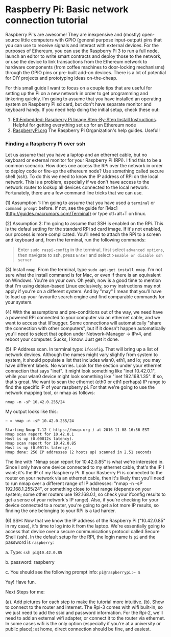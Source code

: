 # Raspberry Pi: Basic network connection tutorial

Raspberry Pi's are awesome! They are inexpensive and (mostly) open-source little computers with GPIO (general purpose input-output) pins that you can use to receive signals and interact with external devices. For the purposes of Ethereum, you can use the Raspberry Pi 3 to run a full node, launch an editor to write smart contracts and deploy those to the network, or  use the device to link transactions from the Ethereum network to hardware components (from coffee machines to door-locking mechanisms) through the GPIO pins or pre-built add-on devices. There is a lot of potential for DIY projects and prototyping ideas on-the-cheap. 

For this small guide I want to focus on a couple tips that are useful for setting up the Pi on a new network in order to get programming and tinkering quickly. I'm going to assume that you have installed an operating system on Raspberry Pi sd card, but don't have separate monitor and keyboard handy. If you need help doing the initial setup, check these out: 
1. [EthEmbedded: Raspberry Pi Image Step-By-Step Install Instructions](http://ethembedded.com/?page_id=171). Helpful for getting everything set up for an Ethereum node
2. [RaspberryPi.org](https://www.raspberrypi.org/help/)	 The Raspberry Pi Organization's help guides. Useful! 


### Finding a Raspberry Pi over ssh
Let us assume that you have a laptop and an ethernet cable, but no keyboard or external monitor for your Raspberry Pi (RPi). I find this to be a common scenario. How does one access the RPi over the network in order to deploy code or fire-up the ethereum node? Use something called secure shell (ssh). To do this we need to know the IP address of RPi on the local network. This is a problem, especially if we don't have access to the network router to lookup all devices connected to the local network. Fortunately, there are a few command line tricks that we can use. 

(1) Assumption 1: I'm going to assume that you have used a `terminal` or `command prompt` before. If not, see the guide for [Mac](http://guides.macrumors.com/Terminal} or type ctl+alt+T on linux. 

(2) Assumption 2: I'm going to assume that SSH is enabled on the RPi. This is the defaul setting for the standard RPi sd card image. If it's not enabled, our process is more complicated. You'll need to attach the RPi to a screen and keyboard and, from the terminal, run the following commands: 

>Enter `sudo raspi-config` in the terminal, first select `advanced options`, then navigate to ssh, press `Enter` and select  >`Enable or disable ssh server`

(3) Install `nmap`. From the terminal, type `sudo apt-get install nmap`. I'm not sure what the install command is for Mac, or even if there is an equivalent on Windows. You're on your own. Oh yeah, now is a good time to mention that I'm using debian-based Linux exclusively, so my instructions may not apply if you're on a different system. And by "may" I mean that you'll have to load up your favourite search engine and find comparable commands for your system. 

(4) With the assumptions and pre-conditions out of the way, we need have a powered RPi connected to your computer via an ethernet cable, and we want to access that lil'bugger. Some connections will automatically "share the connection with other computers", but if it doesn't happen automatically you'll need to select that option under Network-Manager -> IPv4, and reboot your computer. Sucks, I know. Just get it done. 

(5) IP Address scan. In terminal type: `ifconfig`. That will bring up a list of network devices. Although the names might vary slightly from system to system, it should populate a list that includes wlan0, eth1, and lo; you may have different labels. No worries. Look for the section under your ethernet connection that says "inet". It might look something like "inet 10.42.0.1", while your wlan0 device might look something like "inet 192.168.1.35".  If so, that's great. We want to scan the ethernet (eth0 or eth1 perhaps) IP range to find the specific IP of your raspberry pi. For that we're going to use the network mapping tool, or nmap as follows: 

`nmap -n -sP 10.42.0.255/24`

My output looks like this: 

```
~ » nmap -n -sP 10.42.0.255/24  

Starting Nmap 7.12 ( https://nmap.org ) at 2016-11-08 16:56 EST
Nmap scan report for 10.42.0.1
Host is up (0.00012s latency).
Nmap scan report for 10.42.0.85
Host is up (0.0011s latency).
Nmap done: 256 IP addresses (2 hosts up) scanned in 2.51 seconds

```

The line with "Nmap scan report for 10.42.0.85" is what we're interested in. Since I only have one device connected to my ethernet cable, that's the IP I want; it's the IP of my Raspberry Pi. If your Rasberry Pi is connected to the router on your network via an ethernet cable, then it's likely that you'll need to run nmap over a different range of IP addresses: "nmap -n -sP 192.168.1.255/24", or something close to that range (depends on your system; some other routers use 192.168.0.1, so check your ifconfig results to get a sense of your network's IP range). Also, if you're checking for your device connected to a router, you're going to get a lot more IP results, so finding the one belonging to your RPi is a tad harder. 

(6) SSH: Now that we know the IP address of the Raspberry Pi ("10.42.0.85" in my case), it's time to log into it from the laptop. We're essentially going to access that device over a secure communications protocol called Secure Shell (ssh). In the default setup for the RPI, the login name is `pi` and the password is `raspberry`: 

a. Type: `ssh pi@10.42.0.85`

b. password: raspberry

c. You should see the following prompt info:  `pi@raspberrypi:~ $`


Yay! Have fun.


Next Steps for me: 

(a). Add pictures for each step to make the tutorial more intuitive. 
(b). Show to connect to the router and internet. The Rpi-3 comes with wifi built-in, so we just need to add the ssid and password information. For the Rpi-2, we'll need to add an external wifi adapter, or connect it to the router via ethernet. In some cases wifi is the only option (especially if you're at a university or public place); at home, direct connection should be fine, and easiest. 


 



